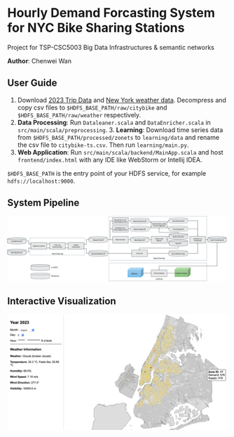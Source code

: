 # Hourly Demand Forcasting System for NYC Bike Sharing Stations

Project for TSP-CSC5003 Big Data Infrastructures & semantic networks

**Author**: Chenwei Wan

## User Guide

1. Download [2023 Trip Data](https://s3.amazonaws.com/tripdata/index.html) and [New York weather data](https://www.kaggle.com/datasets/heqiang01/hourly-weather-data-in-2023-in-usa). Decompress and copy csv files to `$HDFS_BASE_PATH/raw/citybike` and `$HDFS_BASE_PATH/raw/weather` respectively.
2. **Data Processing**: Run `Dataleaner.scala` and `DataEnricher.scala` in `src/main/scala/preprocessing`.
   3. **Learning**: Download time series data from `$HDFS_BASE_PATH/processed/zonets` to `learning/data` and rename the csv file to `citybike-ts.csv`. Then run `learning/main.py`.
4. **Web Application**: Run `src/main/scala/backend/MainApp.scala` and host `frontend/index.html` with any IDE like WebStorm or Intellij IDEA.

`$HDFS_BASE_PATH` is the entry point of your HDFS service, for example `hdfs://localhost:9000`.


## System Pipeline

![](pipeline.png)

## Interactive Visualization

![](Interface.png)
